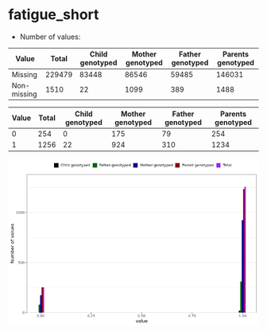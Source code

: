 # fatigue_short
- Number of values:

| Value | Total | Child genotyped | Mother genotyped | Father genotyped | Parents genotyped |
| ----- | ----- | --------------- | ---------------- | ---------------- |---------------- |
| Missing | 229479 | 83448 | 86546 | 59485 | 146031 |
| Non-missing | 1510 | 22 | 1099 | 389 | 1488 |

| Value | Total | Child genotyped | Mother genotyped | Father genotyped | Parents genotyped |
| ----- | ----- | --------------- | ---------------- | ---------------- |---------------- |
| 0 | 254 | 0 | 175 | 79 | 254 |
| 1 | 1256 | 22 | 924 | 310 | 1234 |



![](fatigue_short_n.png)



